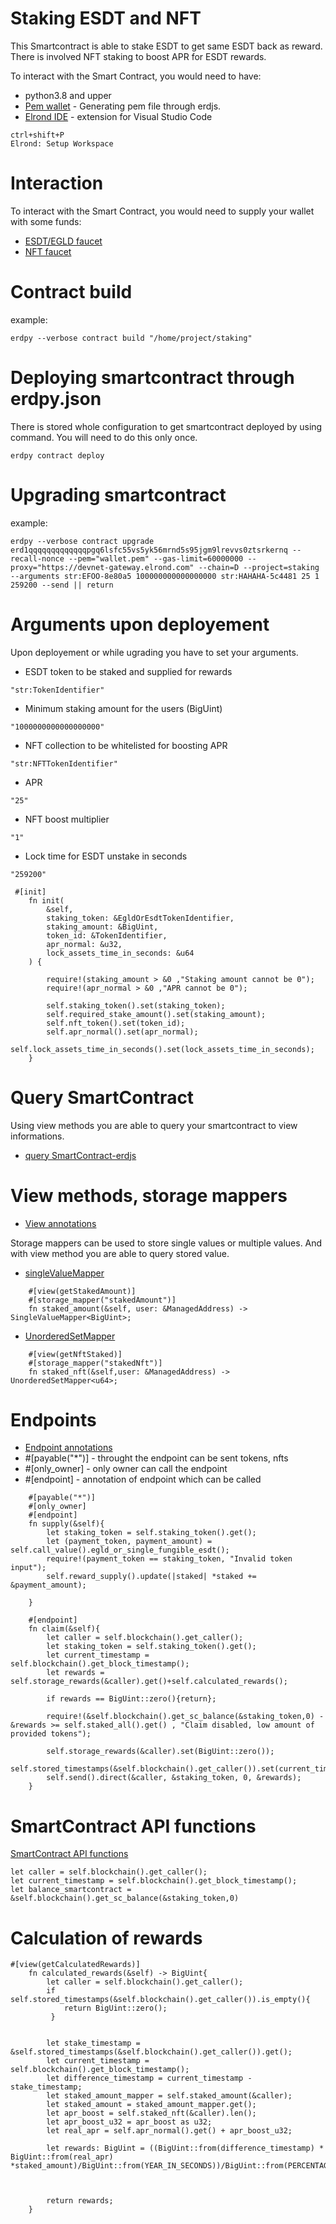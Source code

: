 # Staking ESDT and NFT
This Smartcontract is able to stake ESDT to get same ESDT back as reward. There is involved NFT staking to boost APR for ESDT rewards.

To interact with the Smart Contract, you would need to have:
- python3.8 and upper
- [Pem wallet](https://github.com/ReneDuris/GeneratePem-erdjs) - Generating pem file through erdjs.
- [Elrond IDE](https://marketplace.visualstudio.com/items?itemName=Elrond.vscode-elrond-ide/) - extension for Visual Studio Code
```
ctrl+shift+P
Elrond: Setup Workspace
```
# Interaction
To interact with the Smart Contract, you would need to supply your wallet with some funds:
- [ESDT/EGLD faucet](https://r3d4.fr/elrond/devnet/)
- [NFT faucet](https://dapp-demo.elven.tools/)


        
# Contract build
example:
```
erdpy --verbose contract build "/home/project/staking"
```
# Deploying smartcontract through erdpy.json
There is stored whole configuration to get smartcontract deployed by using command. You will need to do this only once.
```
erdpy contract deploy
```
# Upgrading smartcontract
example:
```
erdpy --verbose contract upgrade erd1qqqqqqqqqqqqqpgq6lsfc55vs5yk56mrnd5s95jgm9lrevvs0ztsrkernq --recall-nonce --pem="wallet.pem" --gas-limit=60000000 --proxy="https://devnet-gateway.elrond.com" --chain=D --project=staking --arguments str:EFOO-8e80a5 100000000000000000 str:HAHAHA-5c4481 25 1 259200 --send || return
```
# Arguments upon deployement
Upon deployement or while ugrading you have to set your arguments.
- ESDT token to be staked and supplied for rewards
```
"str:TokenIdentifier"
```
- Minimum staking amount for the users (BigUint)
```
"1000000000000000000"
```
- NFT collection to be whitelisted for boosting APR
```
"str:NFTTokenIdentifier"
```
- APR
```
"25"
```
- NFT boost multiplier
```
"1"
```
- Lock time for ESDT unstake in seconds
```
"259200"
```
```
 #[init]
    fn init(
        &self,
        staking_token: &EgldOrEsdtTokenIdentifier,
        staking_amount: &BigUint,
        token_id: &TokenIdentifier,
        apr_normal: &u32,
        lock_assets_time_in_seconds: &u64
    ) {
        
        require!(staking_amount > &0 ,"Staking amount cannot be 0");
        require!(apr_normal > &0 ,"APR cannot be 0");

        self.staking_token().set(staking_token);
        self.required_stake_amount().set(staking_amount);
        self.nft_token().set(token_id);
        self.apr_normal().set(apr_normal);
        self.lock_assets_time_in_seconds().set(lock_assets_time_in_seconds);
    }
```        
# Query SmartContract
Using view methods you are able to query your smartcontract to view informations.
- [query SmartContract-erdjs](https://github.com/ReneDuris/Query-SmartContract-erdjs)
       
 # View methods, storage mappers
- [View annotations](https://docs.elrond.com/developers/developer-reference/elrond-wasm-annotations/#endpoint-and-view)

Storage mappers can be used to store single values or multiple values. And with view method you are able to query stored value.
- [singleValueMapper](https://docs.elrond.com/developers/developer-reference/storage-mappers/#get)
```
    #[view(getStakedAmount)]
    #[storage_mapper("stakedAmount")]
    fn staked_amount(&self, user: &ManagedAddress) -> SingleValueMapper<BigUint>;
```
- [UnorderedSetMapper](https://docs.elrond.com/developers/developer-reference/storage-mappers/#unorderedsetmapper)
```
    #[view(getNftStaked)]
    #[storage_mapper("stakedNft")]
    fn staked_nft(&self,user: &ManagedAddress) -> UnorderedSetMapper<u64>;

```      
# Endpoints
- [Endpoint annotations](https://docs.elrond.com/developers/developer-reference/elrond-wasm-annotations/#endpoint-and-view)
- #[payable("*")] - throught the endpoint can be sent tokens, nfts
- #[only_owner] - only owner can call the endpoint
- #[endpoint] - annotation of endpoint which can be called
```
    #[payable("*")]
    #[only_owner]
    #[endpoint]
    fn supply(&self){
        let staking_token = self.staking_token().get();
        let (payment_token, payment_amount) = self.call_value().egld_or_single_fungible_esdt();
        require!(payment_token == staking_token, "Invalid token input");
        self.reward_supply().update(|staked| *staked += &payment_amount);

    }
```
```
    #[endpoint]
    fn claim(&self){
        let caller = self.blockchain().get_caller();
        let staking_token = self.staking_token().get();
        let current_timestamp = self.blockchain().get_block_timestamp();
        let rewards = self.storage_rewards(&caller).get()+self.calculated_rewards();

        if rewards == BigUint::zero(){return};

        require!(&self.blockchain().get_sc_balance(&staking_token,0) - &rewards >= self.staked_all().get() , "Claim disabled, low amount of provided tokens");

        self.storage_rewards(&caller).set(BigUint::zero());
        self.stored_timestamps(&self.blockchain().get_caller()).set(current_timestamp);
        self.send().direct(&caller, &staking_token, 0, &rewards);
    }
```
# SmartContract API functions
[SmartContract API functions](https://docs.elrond.com/developers/developer-reference/elrond-wasm-api-functions/#docsNav)
```
let caller = self.blockchain().get_caller();
let current_timestamp = self.blockchain().get_block_timestamp();
let balance_smartcontract = &self.blockchain().get_sc_balance(&staking_token,0)

```
# Calculation of rewards

```
#[view(getCalculatedRewards)]
    fn calculated_rewards(&self) -> BigUint{
        let caller = self.blockchain().get_caller();
        if self.stored_timestamps(&self.blockchain().get_caller()).is_empty(){ 
            return BigUint::zero();
         }
         
         
        let stake_timestamp = &self.stored_timestamps(&self.blockchain().get_caller()).get();
        let current_timestamp = self.blockchain().get_block_timestamp();
        let difference_timestamp = current_timestamp - stake_timestamp;
        let staked_amount_mapper = self.staked_amount(&caller);
        let staked_amount = staked_amount_mapper.get();
        let apr_boost = self.staked_nft(&caller).len();
        let apr_boost_u32 = apr_boost as u32;
        let real_apr = self.apr_normal().get() + apr_boost_u32;
        
        let rewards: BigUint = ((BigUint::from(difference_timestamp) * BigUint::from(real_apr) *staked_amount)/BigUint::from(YEAR_IN_SECONDS))/BigUint::from(PERCENTAGE);
        
        
        
        return rewards;
    }
```

